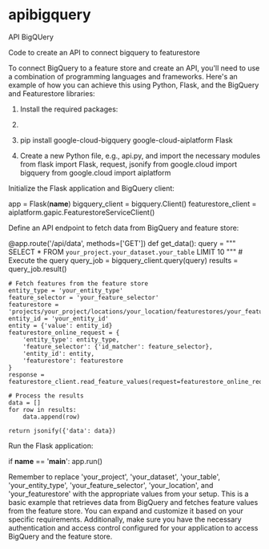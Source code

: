 # apibigquery
API BigQUery

Code to create an API to connect bigquery to featurestore

To connect BigQuery to a feature store and create an API, you'll need to use a combination of programming languages and frameworks. Here's an example of how you can achieve this using Python, Flask, and the BigQuery and Featurestore libraries:
1.	Install the required packages:
2.	
3.	pip install google-cloud-bigquery google-cloud-aiplatform Flask

2.	Create a new Python file, e.g., api.py, and import the necessary modules
from flask import Flask, request, jsonify
from google.cloud import bigquery
from google.cloud import aiplatform

Initialize the Flask application and BigQuery client:

app = Flask(__name__)
bigquery_client = bigquery.Client()
featurestore_client = aiplatform.gapic.FeaturestoreServiceClient()

Define an API endpoint to fetch data from BigQuery and feature store:

@app.route('/api/data', methods=['GET'])
def get_data():
    query = """
        SELECT *
        FROM `your_project.your_dataset.your_table`
        LIMIT 10
    """
    # Execute the query
    query_job = bigquery_client.query(query)
    results = query_job.result()

    # Fetch features from the feature store
    entity_type = 'your_entity_type'
    feature_selector = 'your_feature_selector'
    featurestore = 'projects/your_project/locations/your_location/featurestores/your_featurestore'
    entity_id = 'your_entity_id'
    entity = {'value': entity_id}
    featurestore_online_request = {
        'entity_type': entity_type,
        'feature_selector': {'id_matcher': feature_selector},
        'entity_id': entity,
        'featurestore': featurestore
    }
    response = featurestore_client.read_feature_values(request=featurestore_online_request)

    # Process the results
    data = []
    for row in results:
        data.append(row)

    return jsonify({'data': data})

Run the Flask application:

if __name__ == '__main__':
    app.run()

Remember to replace 'your_project', 'your_dataset', 'your_table', 'your_entity_type', 'your_feature_selector', 'your_location', and 'your_featurestore' with the appropriate values from your setup.
This is a basic example that retrieves data from BigQuery and fetches feature values from the feature store. You can expand and customize it based on your specific requirements. Additionally, make sure you have the necessary authentication and access control configured for your application to access BigQuery and the feature store.

